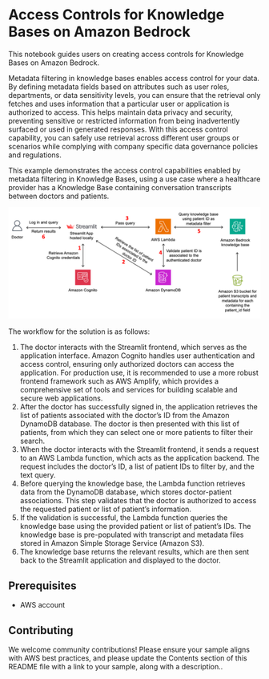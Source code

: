# Access Controls for Knowledge Bases on Amazon Bedrock

This notebook guides users on creating access controls for Knowledge Bases on Amazon Bedrock. 

Metadata filtering in knowledge bases enables access control for your data. By defining metadata fields based on attributes such as user roles, departments, or data sensitivity levels, you can ensure that the retrieval only fetches and uses information that a particular user or application is authorized to access. This helps maintain data privacy and security, preventing sensitive or restricted information from being inadvertently surfaced or used in generated responses. With this access control capability, you can safely use retrieval across different user groups or scenarios while complying with company specific data governance policies and regulations.

This example demonstrates the access control capabilities enabled by metadata filtering in Knowledge Bases, using a use case where a healthcare provider has a Knowledge Base containing conversation transcripts between doctors and patients.

![Solution Architecture](imgs/architecture.png)

The workflow for the solution is as follows:

1. The doctor interacts with the Streamlit frontend, which serves as the application interface. Amazon Cognito handles user authentication and access control, ensuring only authorized doctors can access the application. For production use, it is recommended to use a more robust frontend framework such as AWS Amplify, which provides a comprehensive set of tools and services for building scalable and secure web applications.
2. After the doctor has successfully signed in, the application retrieves the list of patients associated with the doctor’s ID from the Amazon DynamoDB database. The doctor is then presented with this list of patients, from which they can select one or more patients to filter their search.
3. When the doctor interacts with the Streamlit frontend, it sends a request to an AWS Lambda function, which acts as the application backend. The request includes the doctor’s ID, a list of patient IDs to filter by, and the text query.
4. Before querying the knowledge base, the Lambda function retrieves data from the DynamoDB database, which stores doctor-patient associations. This step validates that the doctor is authorized to access the requested patient or list of patient’s information.
5. If the validation is successful, the Lambda function queries the knowledge base using the provided patient or list of patient’s IDs. The knowledge base is pre-populated with transcript and metadata files stored in Amazon Simple Storage Service (Amazon S3).
6. The knowledge base returns the relevant results, which are then sent back to the Streamlit application and displayed to the doctor.


## Prerequisites

- AWS account

## Contributing

We welcome community contributions! Please ensure your sample aligns with AWS best practices, and please update the Contents section of this README file with a link to your sample, along with a description..
